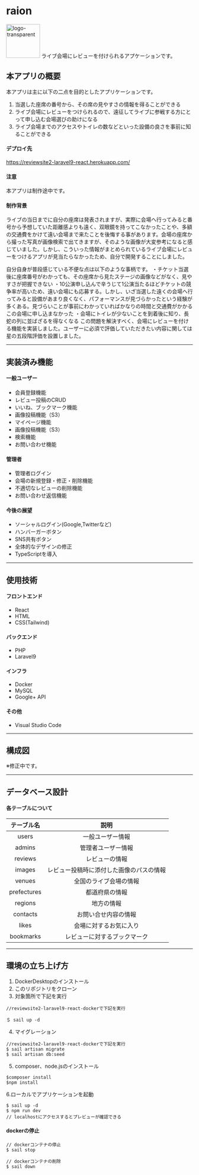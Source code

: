# raion

<img width="91" alt="logo-transparent" src="https://user-images.githubusercontent.com/105682555/189569009-f34bd847-62f2-4924-a3e7-42ce76a6c156.png">
ライブ会場にレビューを付けられるアプケーションです。

## 本アプリの概要
本アプリは主に以下の二点を目的としたアプリケーションです。
1. 当選した座席の番号から、その席の見やすさの情報を得ることができる
2. ライブ会場にレビューをつけられるので、遠征してライブに参戦する方にとって申し込む会場選びの助けになる
3. ライブ会場までのアクセスやトイレの数などといった設備の良さを事前に知ることができる

#### デプロイ先
https://reviewsite2-laravel9-react.herokuapp.com/

#### 注意
本アプリは制作途中です。

#### 制作背景
ライブの当日までに自分の座席は発表されますが、実際に会場へ行ってみると番号から予想していた距離感よりも遠く、双眼鏡を持ってこなかったことや、多額の交通費をかけて遠い会場まで来たことを後悔する事があります。会場の座席から撮った写真が画像検索で出てきますが、そのような画像が大変参考になると感じていました。しかし、こういった情報がまとめられているライブ会場にレビューをつけるアプリが見当たらなかったため、自分で開発することにしました。

自分自身が普段感じている不便な点は以下のような事柄です。
・チケット当選後に座席番号がわかっても、その座席から見たステージの画像などがなく、見やすさが把握できない
・10公演申し込んで辛うじて1公演当たるほどチケットの競争率が高いため、遠い会場にも応募する。しかし、いざ当選した遠くの会場へ行ってみると設備があまり良くなく、パフォーマンスが見づらかったという経験が多くある。見づらいことが事前にわかっていればかなりの時間と交通費がかかるこの会場に申し込まなかった
・会場にトイレが少ないことを到着後に知り、長蛇の列に並ばざるを得なくなる
この問題を解決すべく、会場にレビューを付ける機能を実装しました。ユーザーに必須で評価していただきたい内容に関しては星の五段階評価を設置しました。

---

## 実装済み機能
#### 一般ユーザー
- 会員登録機能
- レビュー投稿のCRUD
- いいね、ブックマーク機能
- 画像投稿機能（S3）
- マイページ機能
- 画像投稿機能（S3）
- 検索機能
- お問い合わせ機能

#### 管理者
- 管理者ログイン
- 会場の新規登録・修正・削除機能
- 不適切なレビューの削除機能
- お問い合わせ返信機能



#### 今後の展望
- ソーシャルログイン(Google,Twitterなど)
- ハンバーガーボタン
- SNS共有ボタン
- 全体的なデザインの修正
- TypeScriptを導入

---

## 使用技術
#### フロントエンド
- React
- HTML
- CSS(Tailwind)

#### バックエンド
- PHP
- Laravel9

#### インフラ
- Docker
- MySQL
- Google+ API

#### その他
- Visual Studio Code

---

## 構成図
※修正中です。

---

## データベース設計

#### 各テーブルについて
|テーブル名|説明|
| :---: | :---: |
|  users  |  一般ユーザー情報  |
|  admins  |  管理者ユーザー情報  |
|  reviews  |  レビューの情報  |
|  images  |  レビュー投稿時に添付した画像のパスの情報  |
|  venues  |  全国のライブ会場の情報  |
|  prefectures  |  都道府県の情報  |
|  regions  |  地方の情報  |
|  contacts  |  お問い合せ内容の情報  |
|  likes  |  会場に対するお気に入り  |
|  bookmarks  |  レビューに対するブックマーク  |

---

## 環境の立ち上げ方
1. DockerDesktopのインストール
2. このリポジトリをクローン
3. 対象箇所で下記を実行
```
//reviewsite2-laravel9-react-dockerで下記を実行

＄ sail up -d
```

4. マイグレーション
```
//reviewsite2-laravel9-react-dockerで下記を実行
$ sail artisan migrate
$ sail artisan db:seed
```

5. composer、node.jsのインストール
```
$composer install
$npm install
```

6.ローカルでアプリケーションを起動
```
$ sail up -d
$ npm run dev
// localhostにアクセスするとプレビューが確認できる
```

#### dockerの停止
```
// dockerコンテナの停止
$ sail stop

// dockerコンテナの削除
$ sail down
```
